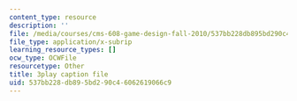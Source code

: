 ```yaml
---
content_type: resource
description: ''
file: /media/courses/cms-608-game-design-fall-2010/537bb228db895bd290c46062619066c9_68563.vtt
file_type: application/x-subrip
learning_resource_types: []
ocw_type: OCWFile
resourcetype: Other
title: 3play caption file
uid: 537bb228-db89-5bd2-90c4-6062619066c9
---
```

